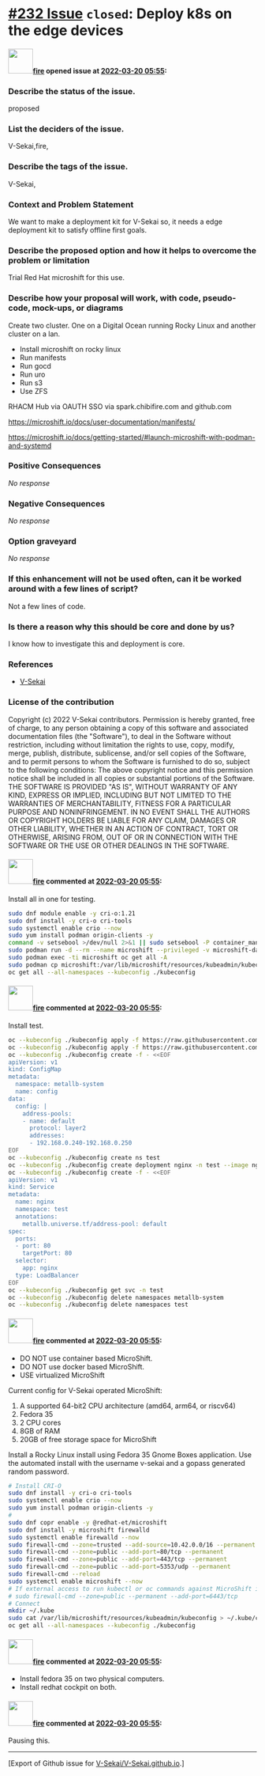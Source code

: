 # [\#232 Issue](https://github.com/V-Sekai/V-Sekai.github.io/issues/232) `closed`: Deploy k8s on the edge devices

#### <img src="https://avatars.githubusercontent.com/u/32321?u=c2e06a3d2b49a467aa907e54aa259516440267cc&v=4" width="50">[fire](https://github.com/fire) opened issue at [2022-03-20 05:55](https://github.com/V-Sekai/V-Sekai.github.io/issues/232):

### Describe the status of the issue.

proposed

### List the deciders of the issue.

V-Sekai,fire,

### Describe the tags of the issue.

V-Sekai,

### Context and Problem Statement

We want to make a deployment kit for V-Sekai so, it needs a edge deployment kit to satisfy offline first goals.

### Describe the proposed option and how it helps to overcome the problem or limitation

Trial Red Hat microshift for this use. 

### Describe how your proposal will work, with code, pseudo-code, mock-ups, or diagrams

Create two cluster. One on a Digital Ocean running Rocky Linux and another cluster on a lan.

* Install microshift on rocky linux
* Run manifests
* Run gocd
* Run uro
* Run s3
* Use ZFS

RHACM Hub via OAUTH SSO via spark.chibifire.com and github.com 

https://microshift.io/docs/user-documentation/manifests/

https://microshift.io/docs/getting-started/#launch-microshift-with-podman-and-systemd

### Positive Consequences

_No response_

### Negative Consequences

_No response_

### Option graveyard

_No response_

### If this enhancement will not be used often, can it be worked around with a few lines of script?

Not a few lines of code.

### Is there a reason why this should be core and done by us?

I know how to investigate this and deployment is core.

### References

- [V-Sekai](https://v-sekai.org/)


### License of the contribution

Copyright (c) 2022 V-Sekai contributors. Permission is hereby granted, free of charge, to any person obtaining a copy of this software and associated documentation files (the "Software"), to deal in the Software without restriction, including without limitation the rights to use, copy, modify, merge, publish, distribute, sublicense, and/or sell copies of the Software, and to permit persons to whom the Software is furnished to do so, subject to the following conditions: The above copyright notice and this permission notice shall be included in all copies or substantial portions of the Software. THE SOFTWARE IS PROVIDED "AS IS", WITHOUT WARRANTY OF ANY KIND, EXPRESS OR IMPLIED, INCLUDING BUT NOT LIMITED TO THE WARRANTIES OF MERCHANTABILITY, FITNESS FOR A PARTICULAR PURPOSE AND NONINFRINGEMENT. IN NO EVENT SHALL THE AUTHORS OR COPYRIGHT HOLDERS BE LIABLE FOR ANY CLAIM, DAMAGES OR OTHER LIABILITY, WHETHER IN AN ACTION OF CONTRACT, TORT OR OTHERWISE, ARISING FROM, OUT OF OR IN CONNECTION WITH THE SOFTWARE OR THE USE OR OTHER DEALINGS IN THE SOFTWARE.

#### <img src="https://avatars.githubusercontent.com/u/32321?u=c2e06a3d2b49a467aa907e54aa259516440267cc&v=4" width="50">[fire](https://github.com/fire) commented at [2022-03-20 05:55](https://github.com/V-Sekai/V-Sekai.github.io/issues/232#issuecomment-1073177610):

Install all in one for testing.

```bash
sudo dnf module enable -y cri-o:1.21
sudo dnf install -y cri-o cri-tools
sudo systemctl enable crio --now
sudo yum install podman origin-clients -y
command -v setsebool >/dev/null 2>&1 || sudo setsebool -P container_manage_cgroup true
sudo podman run -d --rm --name microshift --privileged -v microshift-data:/var/lib -p 6443:6443 quay.io/microshift/microshift-aio:latest
sudo podman exec -ti microshift oc get all -A
sudo podman cp microshift:/var/lib/microshift/resources/kubeadmin/kubeconfig ./kubeconfig
oc get all --all-namespaces --kubeconfig ./kubeconfig
````

#### <img src="https://avatars.githubusercontent.com/u/32321?u=c2e06a3d2b49a467aa907e54aa259516440267cc&v=4" width="50">[fire](https://github.com/fire) commented at [2022-03-20 05:55](https://github.com/V-Sekai/V-Sekai.github.io/issues/232#issuecomment-1073179681):

Install test.

```bash
oc --kubeconfig ./kubeconfig apply -f https://raw.githubusercontent.com/metallb/metallb/v0.11.0/manifests/namespace.yaml
oc --kubeconfig ./kubeconfig apply -f https://raw.githubusercontent.com/metallb/metallb/v0.11.0/manifests/metallb.yaml
oc --kubeconfig ./kubeconfig create -f - <<EOF
apiVersion: v1
kind: ConfigMap
metadata:
  namespace: metallb-system
  name: config
data:
  config: |
    address-pools:
    - name: default
      protocol: layer2
      addresses:
      - 192.168.0.240-192.168.0.250    
EOF
oc --kubeconfig ./kubeconfig create ns test
oc --kubeconfig ./kubeconfig create deployment nginx -n test --image nginx
oc --kubeconfig ./kubeconfig create -f - <<EOF
apiVersion: v1
kind: Service
metadata:
  name: nginx
  namespace: test
  annotations:
    metallb.universe.tf/address-pool: default
spec:
  ports:
  - port: 80
    targetPort: 80
  selector:
    app: nginx
  type: LoadBalancer
EOF
oc --kubeconfig ./kubeconfig get svc -n test
oc --kubeconfig ./kubeconfig delete namespaces metallb-system
oc --kubeconfig ./kubeconfig delete namespaces test
```

#### <img src="https://avatars.githubusercontent.com/u/32321?u=c2e06a3d2b49a467aa907e54aa259516440267cc&v=4" width="50">[fire](https://github.com/fire) commented at [2022-03-20 05:55](https://github.com/V-Sekai/V-Sekai.github.io/issues/232#issuecomment-1073180967):

* DO NOT use container based MicroShift.
* DO NOT use docker based MicroShift.
* USE virtualized MicroShift

Current config for V-Sekai operated MicroShift:

1. A supported 64-bit2 CPU architecture (amd64, arm64, or riscv64)
2. Fedora 35
3. 2 CPU cores
4. 8GB of RAM
5. 20GB of free storage space for MicroShift


Install a Rocky Linux install using Fedora 35 Gnome Boxes application. Use the automated install with the username v-sekai and a gopass generated random password.

```bash
# Install CRI-O
sudo dnf install -y cri-o cri-tools
sudo systemctl enable crio --now
sudo yum install podman origin-clients -y
# 
sudo dnf copr enable -y @redhat-et/microshift
sudo dnf install -y microshift firewalld
sudo systemctl enable firewalld --now
sudo firewall-cmd --zone=trusted --add-source=10.42.0.0/16 --permanent
sudo firewall-cmd --zone=public --add-port=80/tcp --permanent
sudo firewall-cmd --zone=public --add-port=443/tcp --permanent
sudo firewall-cmd --zone=public --add-port=5353/udp --permanent
sudo firewall-cmd --reload
sudo systemctl enable microshift --now
# If external access to run kubectl or oc commands against MicroShift is required, you may need to add the following rule:
# sudo firewall-cmd --zone=public --permanent --add-port=6443/tcp
# Connect
mkdir ~/.kube
sudo cat /var/lib/microshift/resources/kubeadmin/kubeconfig > ~/.kube/config
oc get all --all-namespaces --kubeconfig ./kubeconfig
````

#### <img src="https://avatars.githubusercontent.com/u/32321?u=c2e06a3d2b49a467aa907e54aa259516440267cc&v=4" width="50">[fire](https://github.com/fire) commented at [2022-03-20 05:55](https://github.com/V-Sekai/V-Sekai.github.io/issues/232#issuecomment-1073203601):

* Install fedora 35 on two physical computers.
* Install redhat cockpit on both.

#### <img src="https://avatars.githubusercontent.com/u/32321?u=c2e06a3d2b49a467aa907e54aa259516440267cc&v=4" width="50">[fire](https://github.com/fire) commented at [2022-03-20 05:55](https://github.com/V-Sekai/V-Sekai.github.io/issues/232#issuecomment-1107837214):

Pausing this.


-------------------------------------------------------------------------------



[Export of Github issue for [V-Sekai/V-Sekai.github.io](https://github.com/V-Sekai/V-Sekai.github.io).]

